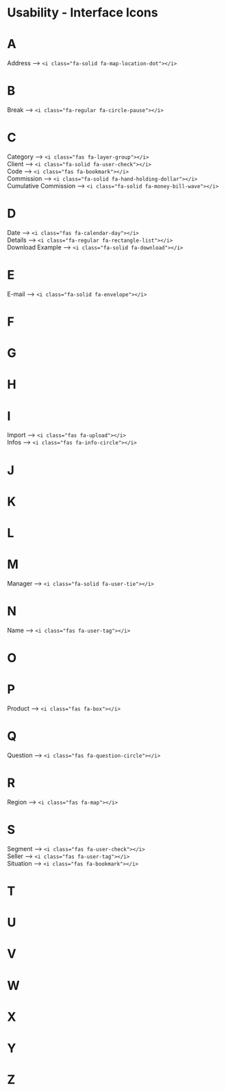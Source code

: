 # Usability - Interface Icons

# A
Address --> `<i class="fa-solid fa-map-location-dot"></i>` <br>

# B
Break --> `<i class="fa-regular fa-circle-pause"></i>` <br>

# C
Category --> `<i class="fas fa-layer-group"></i>` <br>
Client --> `<i class="fa-solid fa-user-check"></i>` <br>
Code --> `<i class="fas fa-bookmark"></i>` <br>
Commission --> `<i class="fa-solid fa-hand-holding-dollar"></i>` <br>
Cumulative Commission --> `<i class="fa-solid fa-money-bill-wave"></i>` <br>
# D
Date --> `<i class="fas fa-calendar-day"></i>` <br>
Details --> `<i class="fa-regular fa-rectangle-list"></i>` <br>
Download Example --> `<i class="fa-solid fa-download"></i>` <br>

# E
E-mail --> `<i class="fa-solid fa-envelope"></i>` <br>

# F

# G

# H

# I
Import --> `<i class="fas fa-upload"></i>` <br>
Infos --> `<i class="fas fa-info-circle"></i>` <br>

# J

# K

# L

# M
Manager --> `<i class="fa-solid fa-user-tie"></i>`

# N
Name --> `<i class="fas fa-user-tag"></i>` <br>

# O

# P
Product --> `<i class="fas fa-box"></i>` <br>

# Q
Question --> `<i class="fas fa-question-circle"></i>` <br>

# R
Region --> `<i class="fas fa-map"></i>` <br>

# S
Segment --> `<i class="fas fa-user-check"></i>` <br>
Seller --> `<i class="fas fa-user-tag"></i>` <br>
Situation --> `<i class="fas fa-bookmark"></i>` <br>

# T

# U

# V

# W

# X

# Y

# Z
